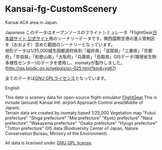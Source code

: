 # Kansai-fg-CustomScenery
Kansai ACA area in Japan.

Japanese
このデータはオープンソースのフライトシミュレータ「FlightGear[日本語サイト](http://flightgear.jpn.org/),[公式サイト](http://www.flightgear.org/)用のシーナリーデータです。関西国際空港の進入管制区を（おおよそ）含めた範囲のシーナリーとなっています。  
地形データは1/25,000植生図都道府県別「福井県」「滋賀県」「三重県」「京都府」「奈良県」「和歌山県」「大阪府」「兵庫県」「鳥取県」GISデータ(環境省生物多様性センター)のデータを使用し、inomatyが製作しました。(http://gis.biodic.go.jp/webgis/sc-025.html?kind=vg67)

全てのデータは[GNU GPLライセンス](https://www.ipa.go.jp/files/000028332.html)となっています。


English

This date is scenery data for open-source flight-simulator [FlightGear](http://www.flightgear.org/).This is include (around) Kansai Intl. airport Approach Control area(Middle of Japan).  
Terrain data are created by inomaty based 1/25,000 Vegetation map "Fukui prefecture" "Shiga prefecture" "Mie prefecture" "Kyoto prefecture" "Nara prefecture" "Wakayama prefecture" "Osaka prefecture" "Hyogo prefecture" "Tottori prefecture" GIS data (Biodiversity Center of Japan, Nature Conservation Bureau, Ministry of the Environment)

All data is licensed under [GNU GPL license](http://www.gnu.org/licenses/gpl-3.0.en.html).
